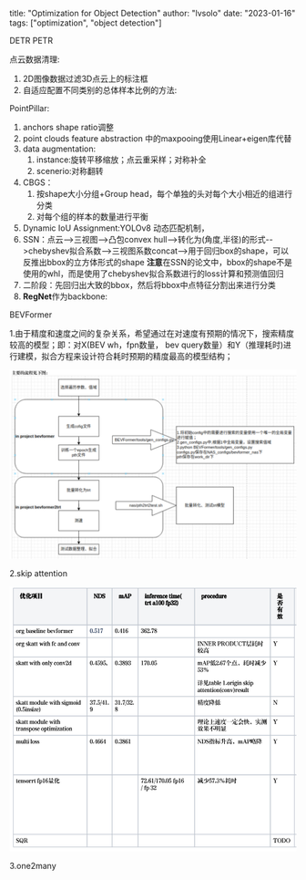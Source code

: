 title: "Optimization for Object Detection"
author: "lvsolo"
date: "2023-01-16"
tags: ["optimization", "object detection"]



DETR PETR 



点云数据清理:

1. 2D图像数据过滤3D点云上的标注框
2. 自适应配置不同类别的总体样本比例的方法:


PointPillar:

1. anchors shape ratio调整
2. point clouds feature abstraction 中的maxpooing使用Linear+eigen库代替
3. data augmentation:
   1. instance:旋转平移缩放；点云重采样；对称补全
   2. scenerio:对称翻转
4. CBGS：
   1. 按shape大小分组+Group head，每个单独的头对每个大小相近的组进行分类
   2. 对每个组的样本的数量进行平衡
5. Dynamic IoU Assignment:YOLOv8 动态匹配机制，
6. SSN：点云-->三视图-->凸包convex hull-->转化为(角度,半径)的形式-->chebyshev拟合系数-->三视图系数concat-->用于回归box的shape，可以反推出bbox的立方体形式的shape
   **注意**在SSN的论文中，bbox的shape不是使用的whl，而是使用了chebyshev拟合系数进行的loss计算和预测值回归
7. 二阶段：先回归出大致的bbox，然后将bbox中点特征分割出来进行分类
8. **RegNet**作为backbone:

BEVFormer

1.由于精度和速度之间的复杂关系，希望通过在对速度有预期的情况下，搜索精度较高的模型；即：对X(BEV wh，fpn数量， bev query数量）和Y（推理耗时)进行建模，拟合方程来设计符合耗时预期的精度最高的模型结构；

![1747725601441](image/optimization4OD/1747725601441.png)

2.skip attention

![1747726198447](image/optimization4OD/1747726198447.png)

3.one2many
